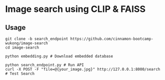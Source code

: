 # Image search using CLIP & FAISS
## Usage
```
git clone -b search_endpoint https://github.com/cinnamon-bootcamp-wukong/image-search
cd image-search
```
```
python embedding.py # Download embedded database
```
```
python search_endpoint.py # Run API
curl -X POST -F "file=@{your_image.jpg}" http://127.0.0.1:8000/search # Test Search
```

